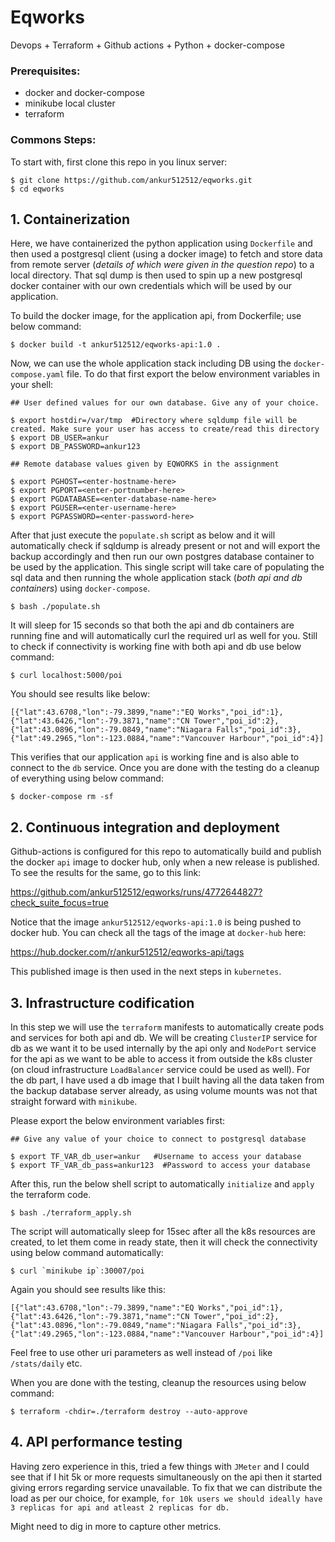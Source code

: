 # Eqworks
Devops + Terraform + Github actions + Python + docker-compose

### Prerequisites:

* docker and docker-compose
* minikube local cluster
* terraform

### Commons Steps:

To start with, first clone this repo in you linux server:

``` 
$ git clone https://github.com/ankur512512/eqworks.git
$ cd eqworks
```

## 1. Containerization

Here, we have containerized the python application using `Dockerfile` and then used a postgresql client (using a docker image) to fetch and store data from remote server (*details of which were given in the question repo*) to a local directory. That sql dump is then used to spin up a new postgresql docker container with our own credentials which will be used by our application.

To build the docker image, for the application api, from Dockerfile; use below command:

```
$ docker build -t ankur512512/eqworks-api:1.0 .
```

Now, we can use the whole application stack including DB using the `docker-compose.yaml` file. To do that first export the below environment variables in your shell:

```
## User defined values for our own database. Give any of your choice.

$ export hostdir=/var/tmp  #Directory where sqldump file will be created. Make sure your user has access to create/read this directory
$ export DB_USER=ankur
$ export DB_PASSWORD=ankur123

## Remote database values given by EQWORKS in the assignment

$ export PGHOST=<enter-hostname-here>
$ export PGPORT=<enter-portnumber-here>
$ export PGDATABASE=<enter-database-name-here>
$ export PGUSER=<enter-username-here>
$ export PGPASSWORD=<enter-password-here>
```

After that just execute the `populate.sh` script as below and it will automatically check if sqldump is already present or not and will export the backup accordingly and then run our own postgres database container to be used by the application. This single script will take care of populating the sql data and then running the whole application stack (*both api and db containers*) using `docker-compose`.

```
$ bash ./populate.sh
```

It will sleep for 15 seconds so that both the api and db containers are running fine and will automatically curl the required url as well for you. Still to check if connectivity is working fine with both api and db use below command:

```
$ curl localhost:5000/poi
```

You should see results like below:

```
[{"lat":43.6708,"lon":-79.3899,"name":"EQ Works","poi_id":1},{"lat":43.6426,"lon":-79.3871,"name":"CN Tower","poi_id":2},{"lat":43.0896,"lon":-79.0849,"name":"Niagara Falls","poi_id":3},{"lat":49.2965,"lon":-123.0884,"name":"Vancouver Harbour","poi_id":4}]
```

This verifies that our application `api` is working fine and is also able to connect to the `db` service. Once you are done with the testing do a cleanup of everything using below command:

```
$ docker-compose rm -sf
```

## 2. Continuous integration and deployment

Github-actions is configured for this repo to automatically build and publish the docker `api` image to docker hub, only when a new release is published. To see the results for the same, go to this link:

https://github.com/ankur512512/eqworks/runs/4772644827?check_suite_focus=true

Notice that the image `ankur512512/eqworks-api:1.0` is being pushed to docker hub. You can check all the tags of the image at `docker-hub` here:

https://hub.docker.com/r/ankur512512/eqworks-api/tags

This published image is then used in the next steps in `kubernetes`.

## 3. Infrastructure codification

In this step we will use the `terraform` manifests to automatically create pods and services for both api and db. We will be creating `ClusterIP` service for db as we want it to be used internally by the api only and `NodePort` service for the api as we want to be able to access it from outside the k8s cluster (on cloud infrastructure `LoadBalancer` service could be used as well). For the db part, I have used a db image that I built having all the data taken from the backup database server already, as using volume mounts was not that straight forward with `minikube`.

Please export the below environment variables first:

```
## Give any value of your choice to connect to postgresql database

$ export TF_VAR_db_user=ankur   #Username to access your database
$ export TF_VAR_db_pass=ankur123  #Password to access your database
```

After this, run the below shell script to automatically `initialize` and `apply` the terraform code.

```
$ bash ./terraform_apply.sh
```

The script will automatically sleep for 15sec after all the k8s resources are created, to let them come in ready state, then it will check the connectivity using below command automatically:

```
$ curl `minikube ip`:30007/poi
```

Again you should see results like this:

```
[{"lat":43.6708,"lon":-79.3899,"name":"EQ Works","poi_id":1},{"lat":43.6426,"lon":-79.3871,"name":"CN Tower","poi_id":2},{"lat":43.0896,"lon":-79.0849,"name":"Niagara Falls","poi_id":3},{"lat":49.2965,"lon":-123.0884,"name":"Vancouver Harbour","poi_id":4}]
```

Feel free to use other uri parameters as well instead of `/poi` like `/stats/daily` etc.

When you are done with the testing, cleanup the resources using below command:

```
$ terraform -chdir=./terraform destroy --auto-approve
```

## 4. API performance testing

Having zero experience in this, tried a few things with `JMeter` and I could see that if I hit 5k or more requests simultaneously on the api then it started giving errors regarding service unavailable. To fix that we can distribute the load as per our choice, for example, `for 10k users we should ideally have 3 replicas for api and atleast 2 replicas for db.`

Might need to dig in more to capture other metrics.

